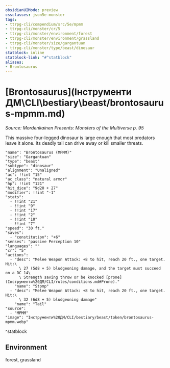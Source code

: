 ```yaml
---
obsidianUIMode: preview
cssclasses: json5e-monster
tags:
- ttrpg-cli/compendium/src/5e/mpmm
- ttrpg-cli/monster/cr/5
- ttrpg-cli/monster/environment/forest
- ttrpg-cli/monster/environment/grassland
- ttrpg-cli/monster/size/gargantuan
- ttrpg-cli/monster/type/beast/dinosaur
statblock: inline
statblock-link: "#^statblock"
aliases:
- Brontosaurus
---
```

# [Brontosaurus](Інструменти ДМ\CLI\bestiary\beast/brontosaurus-mpmm.md)
*Source: Mordenkainen Presents: Monsters of the Multiverse p. 95*  

This massive four-legged dinosaur is large enough that most predators leave it alone. Its deadly tail can drive away or kill smaller threats.

```statblock
"name": "Brontosaurus (MPMM)"
"size": "Gargantuan"
"type": "beast"
"subtype": "dinosaur"
"alignment": "Unaligned"
"ac": !!int "15"
"ac_class": "natural armor"
"hp": !!int "121"
"hit_dice": "9d20 + 27"
"modifier": !!int "-1"
"stats":
  - !!int "21"
  - !!int "9"
  - !!int "17"
  - !!int "2"
  - !!int "10"
  - !!int "7"
"speed": "30 ft."
"saves":
  - "constitution": "+6"
"senses": "passive Perception 10"
"languages": ""
"cr": "5"
"actions":
  - "desc": "Melee Weapon Attack: +8 to hit, reach 20 ft., one target. Hit:\
      \ 27 (5d8 + 5) bludgeoning damage, and the target must succeed on a DC 14\
      \ Strength saving throw or be knocked [prone](Інструменти%20ДМ/CLI/rules/conditions.md#Prone)."
    "name": "Stomp"
  - "desc": "Melee Weapon Attack: +8 to hit, reach 20 ft., one target. Hit:\
      \ 32 (6d8 + 5) bludgeoning damage"
    "name": "Tail"
"source":
  - "MPMM"
"image": "Інструменти%20ДМ/CLI/bestiary/beast/token/brontosaurus-mpmm.webp"
```
^statblock

## Environment

forest, grassland